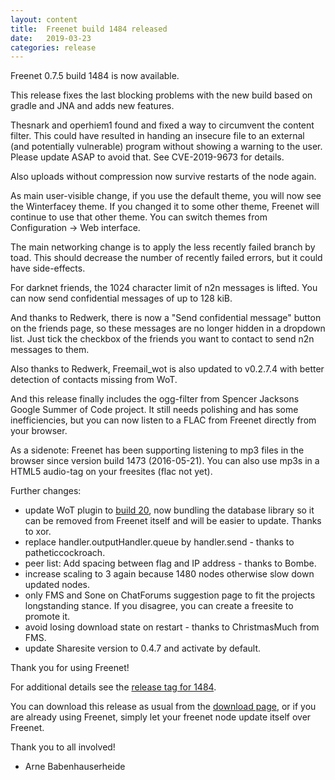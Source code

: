 ```yaml
---
layout: content
title:  Freenet build 1484 released
date:   2019-03-23
categories: release
---
```

Freenet 0.7.5 build 1484 is now available.

This release fixes the last blocking problems with the new build based
on gradle and JNA and adds new features.

Thesnark and operhiem1 found and fixed a way  to circumvent the content filter. This
could have resulted in handing an insecure file to an external (and potentially vulnerable)
program without showing a warning to the user. Please update ASAP to avoid that. See
CVE-2019-9673 for details.

Also uploads without compression now survive restarts of the node again.

As main user-visible change, if you use the default theme, you will
now see the Winterfacey theme. If you changed it to some other theme,
Freenet will continue to use that other theme. You can switch themes
from Configuration → Web interface.

The main networking change is to apply the less recently failed branch by toad. This should
decrease the number of recently failed errors, but it could have side-effects.

For darknet friends, the 1024 character limit of n2n messages is lifted. You can now send
confidential messages of up to 128 kiB.

And thanks to Redwerk, there is now a "Send confidential message"
button on the friends page, so these messages are no longer hidden in
a dropdown list.  Just tick the checkbox of the friends you want to
contact to send n2n messages to them.

Also thanks to Redwerk, Freemail_wot is also updated to v0.2.7.4 with better detection of
contacts missing from WoT.

And this release finally includes the ogg-filter from Spencer Jacksons Google Summer of Code
project. It still needs polishing and has some inefficiencies, but you can now listen to a FLAC
from Freenet directly from your browser.

As a sidenote: Freenet has been supporting listening to mp3 files in
the browser since version build 1473 (2016-05-21). You can also use
mp3s in a HTML5 audio-tag on your freesites (flac not yet).

Further changes:

- update WoT plugin to [build 20][wotbuild20], now bundling the database library so it can be removed from Freenet itself and will be easier to update. Thanks to xor.
- replace handler.outputHandler.queue by handler.send - thanks to patheticcockroach.
- peer list: Add spacing between flag and IP address - thanks to Bombe.
- increase scaling to 3 again because 1480 nodes otherwise slow down updated nodes.
- only FMS and Sone on ChatForums suggestion page to fit the projects longstanding stance. If you disagree, you can create a freesite to promote it.
- avoid losing download state on restart - thanks to ChristmasMuch from FMS.
- update Sharesite version to 0.4.7 and activate by default.

Thank you for using Freenet!

For additional details see the [release tag for 1484][releasetag1484].

You can download this release as usual from the [download page][],
or if you are already using Freenet, simply let your freenet node
update itself over Freenet.

Thank you to all involved!

- Arne Babenhauserheide

[releasetag1484]: https://github.com/freenet/fred/releases/tag/build01484
[wotbuild20]: https://github.com/freenet/plugin-WebOfTrust/releases/tag/build0020
[download page]: pages/download.html
